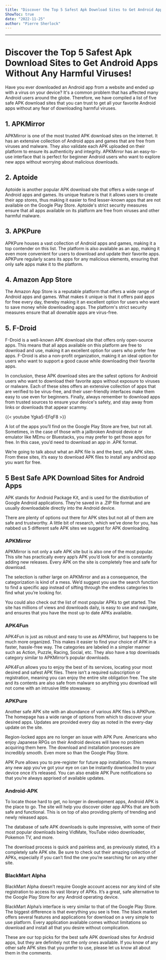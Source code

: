 ```yaml
---
title: "Discover the Top 5 Safest Apk Download Sites to Get Android Apps Without Any Harmful Viruses!"
ShowToc: true 
date: "2022-11-25"
author: "Pierre Sherlock"
---
```

*****
# Discover the Top 5 Safest Apk Download Sites to Get Android Apps Without Any Harmful Viruses!

Have you ever downloaded an Android app from a website and ended up with a virus on your device? It's a common problem that has affected many Android users around the globe. Therefore, we have compiled a list of five safe APK download sites that you can trust to get all your favorite Android apps without any fear of downloading harmful viruses.

## 1. APKMirror

APKMirror is one of the most trusted APK download sites on the internet. It has an extensive collection of Android apps and games that are free from viruses and malware. They also validate each APK uploaded on their platform to ensure its authenticity and integrity. APKMirror has an easy-to-use interface that is perfect for beginner Android users who want to explore new apps without worrying about malicious downloads.

## 2. Aptoide

Aptoide is another popular APK download site that offers a wide range of Android apps and games. Its unique feature is that it allows users to create their app stores, thus making it easier to find lesser-known apps that are not available on the Google Play Store. Aptoide's strict security measures ensure that all apps available on its platform are free from viruses and other harmful malware.

## 3. APKPure

APKPure houses a vast collection of Android apps and games, making it a top contender on this list. The platform is also available as an app, making it even more convenient for users to download and update their favorite apps. APKPure regularly scans its apps for any malicious elements, ensuring that only safe apps make it to the platform.

## 4. Amazon App Store

The Amazon App Store is a reputable platform that offers a wide range of Android apps and games. What makes it unique is that it offers paid apps for free every day, thereby making it an excellent option for users who want to save money while downloading apps. The platform's strict security measures ensure that all downable apps are virus-free.

## 5. F-Droid

F-Droid is a well-known APK download site that offers only open-source apps. This means that all apps available on this platform are free to download and use, making it an excellent option for users who prefer free apps. F-Droid is also a non-profit organization, making it an ideal option for users who want to support a good cause while downloading their favorite apps.

In conclusion, these APK download sites are the safest options for Android users who want to download their favorite apps without exposure to viruses or malware. Each of these sites offers an extensive collection of apps that are verified to be virus-free, and their user-friendly interfaces make them easy to use even for beginners. Finally, always remember to download apps from trusted sources to ensure your device's safety, and stay away from links or downloads that appear scammy.

{{< youtube Ygka5-EFqF8 >}} 



A lot of the apps you’ll find on the Google Play Store are free, but not all. Sometimes, in the case of those with a jailbroken Android device or emulator like MEmu or Bluestacks, you may prefer to get those apps for free. In this case, you’d need to download an app in .APK format.
 
We’re going to talk about what an APK file is and the best, safe APK sites. From these sites, it’s easy to download APK files to install any android app you want for free.
 
## 5 Best Safe APK Download Sites for Android Apps
 
APK stands for Android Package Kit, and is used for the distribution of Google Android applications. They’re saved in a .ZIP file format and are usually downloadable directly into the Android device.
 

 
There are plenty of options out there for APK sites but not all of them are safe and trustworthy. A little bit of research, which we’ve done for you, has nabbed us 5 different safe APK sites we suggest for APK downloading.
 
### APKMirror
 
APKMirror is not only a safe APK site but is also one of the most popular. This site has practically every app’s APK you’d look for and is constantly adding new releases. Every APK on the site is completely free and safe for download.
 
The selection is rather large on APKMirror and as a consequence, the categorization is kind of a mess. We’d suggest you use the search function to find a specific app instead of sifting through the endless categories to find what you’re looking for.
 
You could also check out the list of most popular APKs to get started. The site has millions of views and downloads daily, is easy to use and navigate, and ensures that you have the most up to date APKs available.
 
### APK4Fun
 
APK4Fun is just as robust and easy to use as APKMirror, but happens to be much more organized. This makes it easier to find your choice of APK in a faster, hassle-free way. The categories are labeled in a simpler manner such as Action, Puzzle, Racing, Social, etc. They also have a top downloads category similar to APKMirror’s popular downloads.
 
APK4Fun allows you to enjoy the best of its services, locating your most desired and safest APK files. There isn’t a required subscription or registration, meaning you can enjoy the entire site obligation free. The site and its contents are also safe from malware so anything you download will not come with an intrusive little stowaway.
 
### APKPure
 
Another safe APK site with an abundance of various APK files is APKPure. The homepage has a wide range of options from which to discover your desired apps. Updates are provided every day as noted in the every-day update on the site.
 
Region-locked apps are no longer an issue with APK Pure. Americans who enjoy Japanese RPGs on their Android devices will have no problem acquiring them here. The download and installation processes are incredibly smooth. Even more so than the Google Play Store.
 
APK Pure allows you to pre-register for future app installation. This means any new app you’ve got your eye on can be instantly downloaded to your device once it’s released. You can also enable APK Pure notifications so that you’re always apprised of available updates.
 
### Android-APK
 
To locate those hard to get, no longer in development apps, Android APK is the place to go. The site will help you discover older app APKs that are both safe and functional. This is on top of also providing plenty of trending and newly released apps.
 
The database of safe APK downloads is quite impressive, with some of their most popular downloads being VidMate, YouTube video downloader, Pokemon TV, and more. 
 
The download process is quick and painless and, as previously stated, it’s a completely safe APK site. Be sure to check out their amazing collection of APKs, especially if you can’t find the one you’re searching for on any other site.
 
### BlackMart Alpha
 
BlackMart Alpha doesn’t require Google account access nor any kind of site registration to access its vast library of APKs. It’s a great, safe alternative to the Google Play Store for any Android operating device.
 
BlackMart Alpha’s interface is very similar to that of the Google Play Store. The biggest difference is that everything you see is free. The black market offers several features and applications for download on a very simple to use platform. Every application available comes without limitations so download and install all that you desire without complication.
 
These are our top picks for the best safe APK download sites for Android apps, but they are definitely not the only ones available. If you know of any other safe APK sites that you prefer to use, please let us know all about them in the comments.



